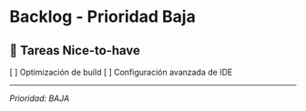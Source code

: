 # Backlog - Prioridad Baja

## 📝 Tareas Nice-to-have
[ ] Optimización de build
[ ] Configuración avanzada de IDE

---
*Prioridad: BAJA*

